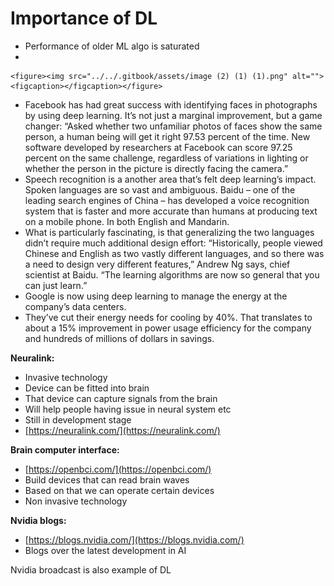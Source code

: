 # Importance of DL

* Performance of older ML algo is saturated
*

    <figure><img src="../../.gitbook/assets/image (2) (1) (1).png" alt=""><figcaption></figcaption></figure>
* Facebook has had great success with identifying faces in photographs by using deep learning. It’s not just a marginal improvement, but a game changer: “Asked whether two unfamiliar photos of faces show the same person, a human being will get it right 97.53 percent of the time. New software developed by researchers at Facebook can score 97.25 percent on the same challenge, regardless of variations in lighting or whether the person in the picture is directly facing the camera.”
* Speech recognition is a another area that’s felt deep learning’s impact. Spoken languages are so vast and ambiguous. Baidu – one of the leading search engines of China – has developed a voice recognition system that is faster and more accurate than humans at producing text on a mobile phone. In both English and Mandarin.
* What is particularly fascinating, is that generalizing the two languages didn’t require much additional design effort: “Historically, people viewed Chinese and English as two vastly different languages, and so there was a need to design very different features,” Andrew Ng says, chief scientist at Baidu. “The learning algorithms are now so general that you can just learn.”
* Google is now using deep learning to manage the energy at the company’s data centers.
* They’ve cut their energy needs for cooling by 40%. That translates to about a 15% improvement in power usage efficiency for the company and hundreds of millions of dollars in savings.

&#x20;**Neuralink:**

* Invasive technology
* Device can be fitted into brain
* That device can capture signals from the brain
* Will help people having issue in neural system etc
* Still in development stage
* [https://neuralink.com/](https://neuralink.com/)

&#x20;**Brain computer interface:**

* [https://openbci.com/](https://openbci.com/)
* Build devices that can read brain waves
* Based on that we can operate certain devices
* Non invasive technology

&#x20;**Nvidia blogs:**

* [https://blogs.nvidia.com/](https://blogs.nvidia.com/)
* Blogs over the latest development in AI

&#x20;

Nvidia broadcast is also example of DL

&#x20;

